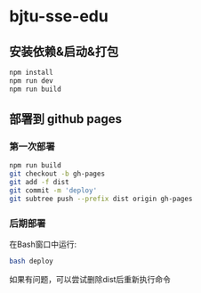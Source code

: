 # bjtu-sse-edu

## 安装依赖&启动&打包

```sh
npm install
npm run dev
npm run build
```

## 部署到 github pages

### 第一次部署

```sh
npm run build
git checkout -b gh-pages
git add -f dist
git commit -m 'deploy'
git subtree push --prefix dist origin gh-pages
```

### 后期部署

在Bash窗口中运行:

```sh
bash deploy
```

如果有问题，可以尝试删除dist后重新执行命令